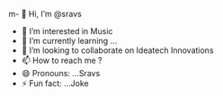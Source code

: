 m- 👋 Hi, I’m @sravs
- 👀 I’m interested in Music
- 🌱 I’m currently learning ...
- 💞️ I’m looking to collaborate on Ideatech Innovations
- 📫 How to reach me ?
- 😄 Pronouns: ...Sravs
- ⚡ Fun fact: ...Joke

<!---
S84747/S84747 is a ✨ special ✨ repository because its `README.md` (this file) appears on your GitHub profile.
You can click the Preview link to take a look at your changes.
--->
